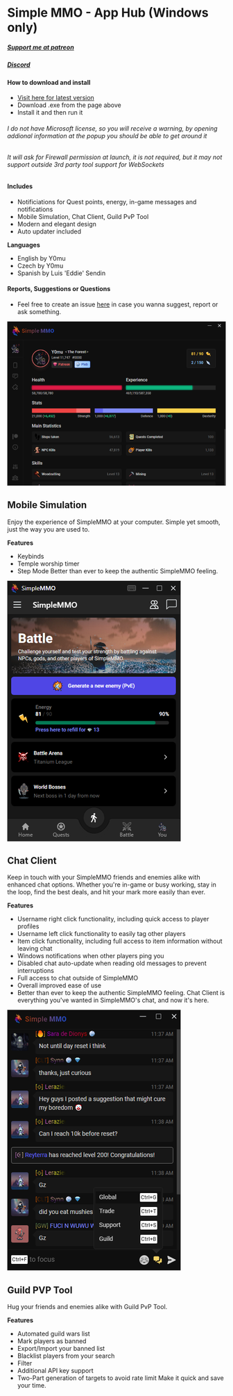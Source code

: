 <!--
  Title: SimpleMMO App Hub
  Description: SMMO App Hub, a simple way to integrate all of the various applications into one neat bundle. Log in once and have your information transferred seamlessly between apps. The Hub allows for multiple accounts to be logged in at the same time, with automatic updates for everything, and plenty more features.
  Author: Y0mu
  Keywords: SimpleMMO, SMMO, App Hub, SMMO App Hub, SimpleMMO App Hub, Chat client, Mobile Simulation, Guild PvP, Guild PvP Tool
  -->

# Simple MMO - App Hub (Windows only)
##### [Support me at patreon](https://www.patreon.com/Y0mu)
##### [Discord](https://discord.gg/fjGHE8Pa6t)

#### How to download and install
- [Visit here for latest version](https://github.com/ImY0mu/SimpleMMO-Hub-Dist/releases/latest)
- Download .exe from the page above
- Install it and then run it
###### I do not have Microsoft license, so you will receive a warning, by opening addional information at the popup you should be able to get around it
###### It will ask for Firewall permission at launch, it is not required, but it may not support outside 3rd party tool support for WebSockets

#### Includes
- Notificiations for Quest points, energy, in-game messages and notifications
- Mobile Simulation, Chat Client, Guild PvP Tool
- Modern and elegant design
- Auto updater included

<b>Languages</b>
- English by Y0mu
- Czech by Y0mu
- Spanish by Luis 'Eddie' Sendin

#### Reports, Suggestions or Questions
- Feel free to create an issue [here](https://github.com/ImY0mu/SimpleMMO-Hub-Dist/issues) in case you wanna suggest, report or ask something.

![SMMO App Hub](https://github.com/ImY0mu/SimpleMMO-Hub-Dist/blob/master/images/hub.png)

## Mobile Simulation
Enjoy the experience of SimpleMMO at your computer. Simple yet smooth, just the way you are used to.

<b>Features</b>
- Keybinds
- Temple worship timer
- Step Mode
Better than ever to keep the authentic SimpleMMO feeling.

![Mobile Simulation](https://github.com/ImY0mu/SimpleMMO-Hub-Dist/blob/master/images/mobile.png)



## Chat Client
Keep in touch with your SimpleMMO friends and enemies alike with enhanced chat options. Whether you're in-game or busy working, stay in the loop, find the best deals, and hit your mark more easily than ever.

<b>Features</b>
- Username right click functionality, including quick access to player profiles
- Username left click functionality to easily tag other players
- Item click functionality, including full access to item information without leaving chat
- Windows notifications when other players ping you
- Disabled chat auto-update when reading old messages to prevent interruptions
- Full access to chat outside of SimpleMMO
- Overall improved ease of use
- Better than ever to keep the authentic SimpleMMO feeling.
Chat Client is everything you've wanted in SimpleMMO's chat, and now it's here.

![Chat client](https://github.com/ImY0mu/SimpleMMO-Hub-Dist/blob/master/images/chat.png)


## Guild PVP Tool
Hug your friends and enemies alike with Guild PvP Tool.

<b>Features</b>
- Automated guild wars list
- Mark players as banned
- Export/Import your banned list
- Blacklist players from your search
- Filter
- Additional API key support
- Two-Part generation of targets to avoid rate limit
Make it quick and save your time.
